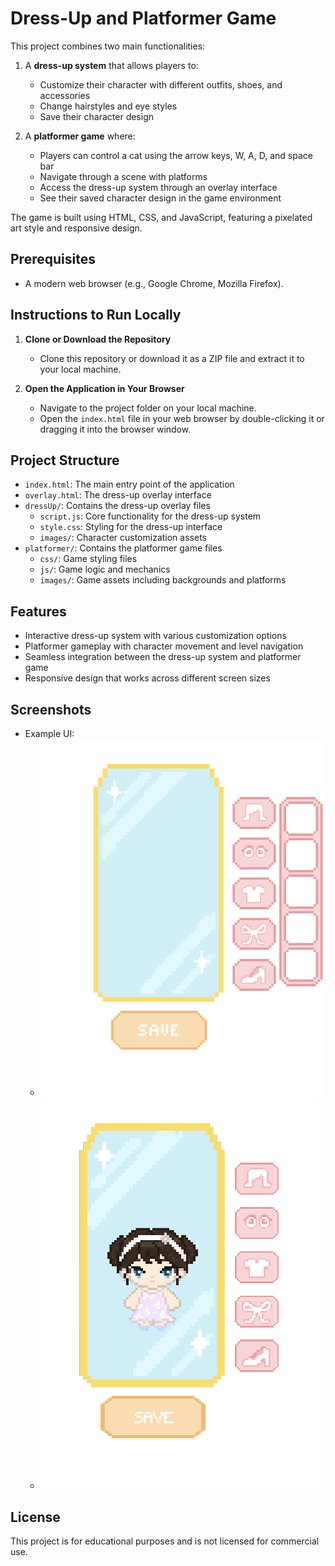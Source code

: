 # Dress-Up and Platformer Game

This project combines two main functionalities:

1. A **dress-up system** that allows players to:

    - Customize their character with different outfits, shoes, and accessories
    - Change hairstyles and eye styles
    - Save their character design

2. A **platformer game** where:
    - Players can control a cat using the arrow keys, W, A, D, and space bar
    - Navigate through a scene with platforms
    - Access the dress-up system through an overlay interface
    - See their saved character design in the game environment

The game is built using HTML, CSS, and JavaScript, featuring a pixelated art style and responsive design.

## Prerequisites

-   A modern web browser (e.g., Google Chrome, Mozilla Firefox).

## Instructions to Run Locally

1. **Clone or Download the Repository**

    - Clone this repository or download it as a ZIP file and extract it to your local machine.

2. **Open the Application in Your Browser**
    - Navigate to the project folder on your local machine.
    - Open the `index.html` file in your web browser by double-clicking it or dragging it into the browser window.

## Project Structure

-   `index.html`: The main entry point of the application
-   `overlay.html`: The dress-up overlay interface
-   `dressUp/`: Contains the dress-up overlay files
    -   `script.js`: Core functionality for the dress-up system
    -   `style.css`: Styling for the dress-up interface
    -   `images/`: Character customization assets
-   `platformer/`: Contains the platformer game files
    -   `css/`: Game styling files
    -   `js/`: Game logic and mechanics
    -   `images/`: Game assets including backgrounds and platforms

## Features

-   Interactive dress-up system with various customization options
-   Platformer gameplay with character movement and level navigation
-   Seamless integration between the dress-up system and platformer game
-   Responsive design that works across different screen sizes

## Screenshots

-   Example UI:
    -   ![Overlay UI Example](overlay-ui-example.png)
    -   ![Overlay UI Example 2](overlay-ui-example-2.png)

## License

This project is for educational purposes and is not licensed for commercial use.
